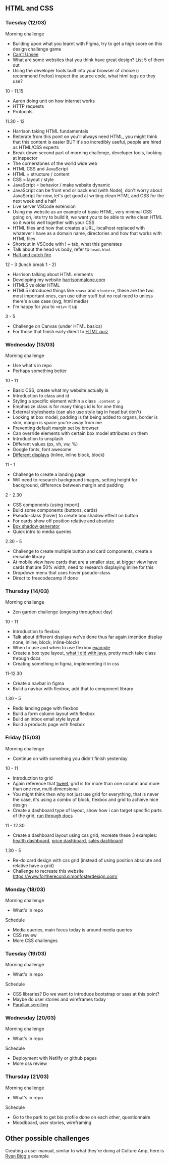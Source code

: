 ## HTML and CSS

### Tuesday (12/03)

Morning challenge 
- Building upon what you learnt with Figma, try to get a high score on this design challenge game
- [Can't Unsee](https://cantunsee.space/)
- What are some websites that you think have great design? List 5 of them out
- Using the developer tools built into your browser of choice (i recommend firefox) inspect the source code, what html tags do they use?

10 - 11.15
- Aaron doing unit on how internet works
- HTTP requests 
- Protocols

11.30 - 12
- Harrison taking HTML fundamentals 
- Reiterate from this point on you'll always need HTML, you might think that this content is easier BUT it's so incredibly useful, people are hired as HTML/CSS experts
- Break down second part of morning challenge, developer tools, looking at inspector 
- The cornerstones of the world wide web
- HTML CSS and JavaScript
- HTML = structure / content
- CSS = layout / style
- JavaScript = behavior / make website dynamic
- JavaScript can be front end or back end (with Node), don't worry about JavaScript for now, let's get good at writing clean HTML and CSS for the next week and a half
- Live server VSCode extension
- Using my website as an example of basic HTML, very minimal CSS going on, lets try to build it, we want you to be able to write clean HTML so it works well together with your CSS
- HTML files and how that creates a URL, localhost replaced with whatever I have as a domain name, directories and how that works with HTML files
- Shortcut in VSCode with ! + tab, what this generates
- Talk about the head vs body, refer to `head.html`
- [Halt and catch fire](https://www.youtube.com/watch?v=mi_fKu9WTAE)

12 - 3 (lunch break 1 - 2)
- Harrison talking about HTML elements
- Developing my website [harrisonmalone.com](http://harrisonmalone.com)
- HTML5 vs older HTML
- HTML5 introduced things like `<nav>` and `<footer>`, these are the two most important ones, can use other stuff but no real need to unless there's a use case (svg, html media)
- I'm happy for you to `<div>` it up

3 - 5
- Challenge on Canvas (under HTML basics)
- For those that finish early direct to [HTML quiz](https://www.w3schools.com/html/html_quiz.asp)

### Wednesday (13/03)

Morning challenge
- Use what's in repo
- Perhaps something better

10 - 11
- Basic CSS, create what my website actually is 
- Introduction to class and id
- Styling a specific element within a class `.content p`
- Emphasize class is for many things id is for one thing
- External stylesheets (can also use style tag in head but don't)
- Looking at box model, padding is fat being added to organs, border is skin, margin is space you're away from me
- Preventing default margin set by browser
- Can override elements with certain box model attributes on them
- Introduction to unsplash
- Different values (px, vh, vw, %)
- Google fonts, font awesome
- [Different displays](https://stackoverflow.com/questions/9189810/css-display-inline-vs-inline-block) (inline, inline block, block)

11 - 1
- Challenge to create a landing page
- Will need to research background images, setting height for background, difference between margin and padding

2 - 2.30
- CSS components (using import)
- Build some components (buttons, cards)
- Pseudo-class (hover) to create box shadow effect on button
- For cards show off position relative and absolute
- [Box shadow generator](https://www.cssmatic.com/box-shadow)
- Quick intro to media queries

2.30 - 5
- Challenge to create multiple button and card components, create a reusable library
- At mobile view have cards that are a smaller size, at bigger view have cards that are 50% width, need to research displaying inline for this
- Dropdown menu that uses hover pseudo-class
- Direct to freecodecamp if done

### Thursday (14/03)

Morning challenge
- Zen garden challenge (ongoing throughout day)

10 - 11
- Introduction to flexbox
- Talk about different displays we've done thus far again (mention display none, inline, block, inline-block)
- When to use and when to use flexbox [example](https://twitter.com/rachelandrew/status/1088827732874747910?s=12)
- Create a box type layout, [what i did with java](https://gist.github.com/harrisonmalone/41e4d0ebb8f7ff1c5223ae3a851f816b), pretty much take class through docs
- Creating something in figma, implementing it in css

11-12.30
- Create a navbar in figma
- Build a navbar with flexbox, add that to component library

1.30 - 5
- Redo landing page with flexbox
- Build a form column layout with flexbox
- Build an inbox email style layout 
- Build a products page with flexbox

### Friday (15/03)

Morning challenge
- Continue on with something you didn't finish yesterday

10 - 11
- Introduction to grid
- Again reference that [tweet](https://twitter.com/rachelandrew/status/1088827732874747910?s=12), grid is for more than one column and more than one row, multi dimensional 
- You might think then why not just use grid for everything, that is never the case, it's using a combo of block, flexbox and grid to achieve nice design
- Create a dashboard type of layout, show how i can target specific parts of the grid, [run through docs](https://css-tricks.com/snippets/css/complete-guide-grid/) 

11 - 12.30
- Create a dashboard layout using css grid, recreate these 3 examples: [health dashboard](https://dribbble.com/shots/1340306-Rolodex-Dashboard), [price dashboard](https://dribbble.com/shots/1464920-Basic-Dashboard-Design), [sales dashboard](https://elements.envato.com/bracket-responsive-bootstrap-admin-template-QHCFTF?irgwc=1&clickid=360yQf247xyJTJk0GIyI522MUkl0dQz073ja0U0&iradid=298927&utm_campaign=elements_af_78798&iradtype=ONLINE_TRACKING_LINK&irmptype=mediapartner&utm_medium=affiliate&utm_source=impact_radius&mp=Speckyboy%20Design%20Magazine)

1.30 - 5
- Re-do card design with css grid (instead of using position absolute and relative have a grid)
- Challenge to recreate this website https://www.fortherecord.simonfosterdesign.com/

### Monday (18/03)

Morning challenge
- What's in repo

Schedule
- Media queries, main focus today is around media queries
- CSS review
- More CSS challenges

### Tuesday (19/03)

Morning challenge
- What's in repo

Schedule
- CSS libraries? Do we want to introduce bootstrap or sass at this point?
- Maybe do user stories and wireframes today
- [Parallax scrolling](https://www.w3schools.com/howto/howto_css_parallax.asp) 

### Wednesday (20/03)

Morning challenge 
- What's in repo

Schedule 
- Deployment with Netlify or github pages
- More css review

### Thursday (21/03)

Morning challenge 
- What's in repo

Schedule 
- Go to the park to get bio profile done on each other, questionnaire
- Moodboard, user stories, wireframing

## Other possible challenges

Creating a user manual, similar to what they're doing at Culture Amp, here is [Ryan Bigg's](https://cultureamp.github.io/jep-bios/ryan/) example  